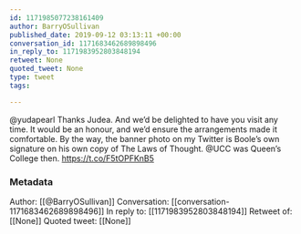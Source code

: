 ```yaml
---
id: 1171985077238161409
author: BarryOSullivan
published_date: 2019-09-12 03:13:11 +00:00
conversation_id: 1171683462689898496
in_reply_to: 1171983952803848194
retweet: None
quoted_tweet: None
type: tweet
tags:

---
```


@yudapearl Thanks Judea. And we’d be delighted to have you visit any time. It would be an honour, and we’d ensure the arrangements made it comfortable. By the way, the banner photo on my Twitter is Boole’s own signature on his own copy of The Laws of Thought. @UCC was Queen’s College then. https://t.co/F5tOPFKnB5

### Metadata

Author: [[@BarryOSullivan]]
Conversation: [[conversation-1171683462689898496]]
In reply to: [[1171983952803848194]]
Retweet of: [[None]]
Quoted tweet: [[None]]

